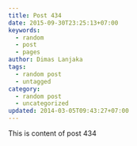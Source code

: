```yaml
---
title: Post 434
date: 2015-09-30T23:25:13+07:00
keywords:
  - random
  - post
  - pages
author: Dimas Lanjaka
tags:
  - random post
  - untagged
category:
  - random post
  - uncategorized
updated: 2014-03-05T09:43:27+07:00
---
```

This is content of post 434